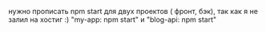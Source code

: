 нужно прописать npm start для двух проектов ( фронт, бэк), так как я не залил на хостиг :)
"my-app: npm start" и
"blog-api: npm start"
